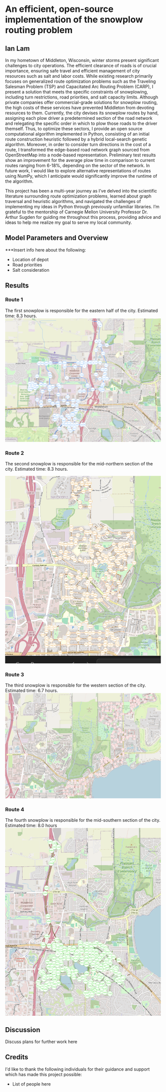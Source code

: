 # An efficient, open-source implementation of the snowplow routing problem

## Ian Lam

In my hometown of Middleton, Wisconsin, winter storms present significant challenges to city operations. The efficient clearance of roads is of crucial importance, ensuring safe travel and efficient management of city resources such as salt and labor costs. While existing research primarily focuses on generalized route optimization problems such as the Traveling Salesman Problem (TSP) and Capacitated Arc Routing Problem (CARP), I present a solution that meets the specific constraints of snowplowing, including turn restrictions, road priorities, and salt capacity limits. Although private companies offer commercial-grade solutions for snowplow routing, the high costs of these services have prevented Middleton from devoting resources to them. Currently, the city devises its snowplow routes by hand, assigning each plow driver a predetermined section of the road network and relegating the specific order in which to plow those roads to the driver themself. Thus, to optimize these sectors, I provide an open source computational algorithm implemented in Python, consisting of an initial route construction heuristic followed by a hybrid local-search genetic algorithm. Moreover, in order to consider turn directions in the cost of a route, I transformed the edge-based road network graph sourced from OpenStreetMap into a node-based representation. Preliminary test results show an improvement for the average plow time in comparison to current routes ranging from 6-18%, depending on the sector of the network. In future work, I would like to explore alternative representations of routes using NumPy, which I anticipate would significantly improve the runtime of the algorithm.

This project has been a multi-year journey as I’ve delved into the scientific literature surrounding route optimization problems, learned about graph traversal and heuristic algorithms, and navigated the challenges of implementing my ideas in Python through previously unfamiliar libraries. I’m grateful to the mentorship of Carnegie Mellon University Professor Dr. Arthur Sugden for guiding me throughout this process, providing advice and ideas to help me realize my goal to serve my local community.

## Model Parameters and Overview

***Insert info here about the following:

- Location of depot
- Road priorities
- Salt consideration

## Results

### Route 1

The first snowplow is responsible for the eastern half of the city. Estimated time: 8.3 hours.
![Plow 1 Routes](/assets/img/blue_routes.png)

### Route 2

The second snowplow is responsible for the mid-northern section of the city. Estimated time: 8.3 hours.

![Plow 2 Routes](/assets/img/orange_routes.png)

### Route 3

The third snowplow is responsible for the western section of the city. Estimated time: 6.7 hours.
![Plow 3 Routes](/assets/img/red_routes.png)

### Route 4

The fourth snowplow is responsible for the mid-southern section of the city. Estimated time: 8.0 hours
![Plow 4 Routes](/assets/img/green_routes.png)

## Discussion

Discuss plans for further work here

## Credits

I'd like to thank the following individuals for their guidance and support which has made this project possible:

- List of people here
